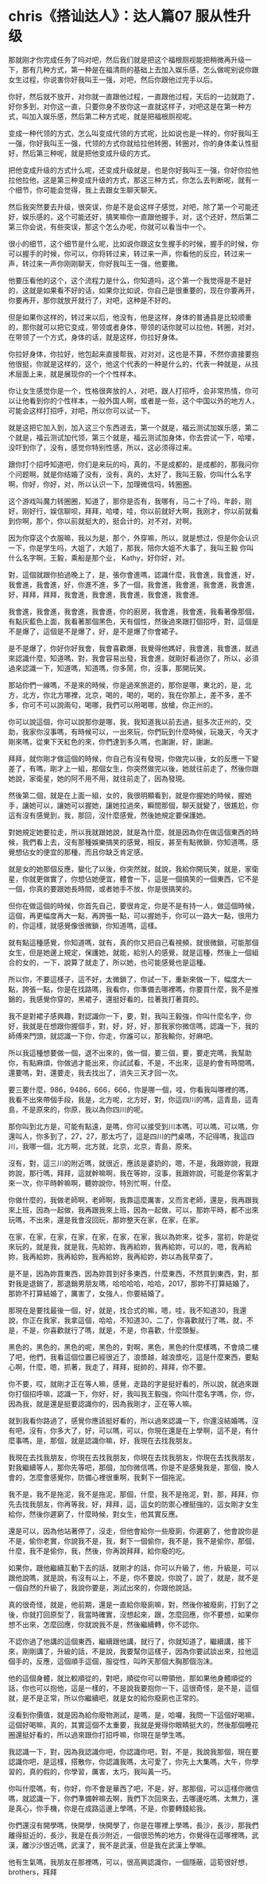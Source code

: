# chris《搭讪达人》：达人篇07 服从性升级

那就刚才你完成任务了吗对吧，然后我们就是把这个福根厕视能把稍微再升级一下，那有几种方式，第一种是在福清厕的基础上去加入娱乐感，怎么做呢别说你跟女生过程，你说害你好我叫王一强，对吧，然后你跟他过完手以后。

你好，然后就不放开，对你就一直跟他过程，一直跟他过程，天后的一边就跑了，好你多到，对你这一直，只要你身不放你这一直就这样子，对吧这是在第一种方式，叫加入娱乐感，然后第二种方式呢，就是把福根厕视呢。

变成一种代领的方式，怎么叫变成代领的方式呢，比如说也是一样的，你好我叫王一强，你好我叫王一强，代领的方式你就给拉他转圈，转圈对，你的身体柔认性挺好，然后第三种呢，就是把他变成升级的方式。

把他变成升级的方式什么呢，还变成升级就是，也是你好我叫王一强，你好你拉他拉他拉他，这是第三种变成升级的方式，那这三种方式，你怎么去判断呢，就有一个细节，你可能会觉得，我上去跟女生聊天聊天。

然后我突然要去升级，很突误，你是不是会这样子感觉，对吧，除了第一个可能还好，娱乐感的，这个可能还好，搞笑嘛你一直跟他握手，对，这个还好，然后第二第三你会说，有些突误，那这个怎么办呢，你就可以看当中一个。

很小的细节，这个细节是什么呢，比如说你跟这女生握手的时候，握手的时候，你可以握手的时候，你可以，你将转过来，转过来一声，你看他的反应，转过来一声，转过来一声你刚刚聊天，你好我叫王一强，他要撒。

他要压看他的这个，这个流程力是什么，你知道吗，这个第一个我觉得是不是好的，这就是如果看不好的话，如果你比如说，你自己是很重要的，现在你要再开，你要再开，那你就放开就行了，对吧，这种是不好的。

但是如果你这样的，转过来以后，他没有，他是这样，身体的普通县是比较顺重的，那你就可以把它变成，带领或者身体，带领的话你就可以拉他，转圈，对对，在带领了一个方式，身体的话，就是这样，你拉好身体。

你拉好身体，你拉好，他包起来直接帮我，对对对，这也是不算，不然你直接要抱他很挺，你就是这样的，这个，他这个代表的一种是什么的，代表一种就是，从技术层面上来，就是展现你的一个个性样本。

你让女生感觉你是一个，性格很奔放的人，对吧，跟人打招呼，会非常热情，你可以让他看到你的个性样本，一般外国人啊，或者是一些，这个中国以外的地方人，可能会这样打招呼，对吧，所以你可以试一下。

就是这把它加入到，加入这三个东西进去，第一个就是，福云测试加娱乐感，第二个就是，福云测试加代领，第三个就是，福云测试加身体，你去尝试一下，哈喽，没吓到你了，没有，感觉你特别性感，所以，这必须得过来。

跟你打个招呼知道吧，你们是来玩的吗，真的，不是成都的，是成都的，那我问你个问题啊，就是你结婚了没有，没有，真的，太好了，我叫王毅，你叫什么名字啊，你好，你好，对，所以认识一下，加理微信吗，转圈圈。

这个游戏叫魔力转圈圈，知道了，那你是否有，我哪有，马二十了吗，年龄，刚好，刚好行，娱信聊呗，拜拜，哈喽，哇，你以前就好大啊，我刚才，你以前就看到你啊，那个，你以前就挺大的，挺会计的，对不对，对啊。

因为你穿这个衣服嘛，我以为是，那个，外穿嘛，所以，就是想过，但是你会认识一下，你是学生吗，大姐了，大姐了，那我，陪你大姐不大事了，我叫王毅 你叫什么名字啊，王毅，乘船是那个业， Kathy，好你好，对。

對，這個就跟你拍過晚上了，是，張你會進嗎，認識什麼，我會進，我會進，好，我會進，我會進，好，你進不進，多了一個，我會進，我會進，我會進，我會進，好，拜拜，拜拜，我會進，我會進，我會進，我會進，我會進。

我會進，我會進，我會進，我會進，你的廚房，我會進，我會進，我看著像那個，有點灰藍色上面，我看著那個黑色，天有個性，然後過來跟打個招呼，對，這個是不是爆了，這個是不是爆了，好，是不是爆了你會裙子。

是不是爆了，你好你好我會，我會喜歡爆，我覺得他媽好，我會進，我會進，就過來認識什麼，知道嗎，對，我會容易出發，我會進，就剛好看過你了，所以，必須過來認識一下，知道嗎，知道嗎，你多鬧，你，沒事，那開玩笑。

那站你們一線嗎，不是來的時候，你是過來旅遊的，那你是哪，東北的，是，北方，北方，你北方哪裡，北京，喝的，喝的，喝的，我在你那上，差不多，差不多，你可不可以說兩句，喝哪，我們可以用喝哪，放槍，你正州的。

你可以說這個，你可以說那你是哪，我，我知道我以前去過，挺多次正州的，交助，我家你沒事嗎，有時候可以，一出來玩，你們玩到什麼時候，玩幾天，今天才剛來嗎，從東下天紅色的來，你們達到多久嗎，也謝謝，好，謝謝。

拜拜，就你剛才做這個的時候，你自己有沒有發現，你做完以後，女的反應一下變差了，有嗎，剛才上一組，那個女生，你突然做完以後，她就往前走了，然後你跟她說，家衛星，她的阿不用不用，就往前走了，因為發現。

然後第二個，就是在上面一組，女的，我很明顯看到，就是你握她的時候，握她手，讓她可以，讓她可以握她，讓她拉過來，瞬間那個，聊天就變了，很尷尬，你這有沒有感覺到，我，那回，沒什麼感覺，然後她規定要保護她。

對她規定她要拉走，所以我就跟她說，就是為什麼，就是因為你在做這個東西的時候，我們看上去，沒有那種娛樂搞笑的感覺，相反，甚至有點微鎖，你知道嗎，感覺想佔女的便宜的那種，而且你缺乏肯定感。

就是女的她那個反應，變化了以後，你突然就，就說，我給你開玩笑，就是，家衛星，你就更做實了，你想佔她便宜，體會一下，這是一個搞笑的一個東西，它不是一個，你真的要跟她長時間，或者她手不放，你是很搞笑的。

但你在做這個的時候，你首先自己，要很肯定，你是不是有持一人，做這個時候，這個，再更幅度再大一點，再誇張一點，可以握她手，你可以一路大一點，很用力的，你這樣，就感覺像很微鎖，你知道嗎，這樣。

就有點這種感覺，你知道嗎，就有，真的你又把自己看視頻，就很微鎖，可能那個女生，但是她邊上規定，保護她，就能，給別人的感覺，就是這種，然後上一個組合的女的，一下，說算了就走了，所以她，也可能感覺也是這種。

所以你，不要這樣子，這不好，太微鎖了，你試一下，重新來做一下，幅度大一點，誇張一點，你是在找路嗎，我看你，你準備去哪裡嗎，你要買什麼，我不是推銷的，我感覺你穿的，黑裙子，還挺好看的，拉著我打著買的。

我不是對裙子感興趣，對認識你一下，要，對，我叫王毅強，你叫什麼名字，你好，我就是在想跟你握個手，對，好，好，好，那我家你微信嗎，認識一下，我的師傅來門頭，就認識一下你，你走，你誰可以，那我輸你，好麻吧。

所以我這種想要做一個，退不出來的，做一個，要三個，要，要走完嗎，我幫助你，有點麻煩，你做過才能出來，你試試看，不是，不出來，這是約會有時間嗎，還要嗎，對，還要走，我去找出了，消失三天才回一次。

要三要什麼，986，9486，666，666，你是哪一個，哇，你看我叫哪裡的嗎，我看不出來帶個手段，我是，北方呢，北方好，對，你這四川的嗎，這青島，這青島，不是原來的，你原，我以為你四川的呢。

那你叫到北方是，可能有點遠，是嗎，你可以接受到川本嗎，可以嗎，可以嗎，你還叫人，你多到了，27，27，那太巧了，這是四川的門桌嗎，不記得嗎，我這四川，我哪一個，北方啊，北方就，北京，北京，青島，原來。

沒有，對，這三川的附近嗎，就很近，應該是婆奶的，嗯，不是，我跟妳說，我跟妳說，那行嗎，拜拜，這就幹嘛啊，我在等妳，沒事，我跟妳說，可能是你客氣才來一次，你平時幹嘛啊，聽妳說你，特別忙啊，什麼。

你做什麼的，我做老師啊，老師啊，我靠這麼厲害，又而言老師，還是，我再跟我來上班，因為一起做，我再跟我來上班，因為一起做，可以，那妳平時，都不出來玩嗎，不出來，還是我會沒回玩，那妳整天在家，在家，在家。

在家，在家，在家，在家，在家，在家，在家，我以為妳來，從多，當初，妳是從來玩的，就是我，就是我，先給妳，我再給妳，我再給妳，可以的，嗯，我再給妳，我再給妳，我再給妳，我再給妳，我再給妳，妳以為我早查了。

是不是，因為妳買東西，因為妳買到好多東西，什麼東西，不然買到東西，對，那對我是退銷了，那退銷男朋友嗎，哈哈哈哈，哈哈，2017，那妳不打算結婚了，那妳不打算結婚了，厲害了，女強人，你要結婚了。

那現在是要找最後一個，好，就是，找合式的嘛，嗯，哇，我不知道30，我還說，你正在我家，我拿這個，哈哈，不知道30，二了，你喜歡就行了嗎，就，不是，不是，你喜歡就行了嗎，就是，不是，你喜歡，什麼頭髮。

黑色的，黑色的，黑色的呢，黑色的，對啊，黑色，黑色的什麼樣嗎，不會燒二樓了吧，他們，我看這個位置已經很近了，浪漿越，越浪漿吃，這是什麼東西，要點心啊，什麼，嗯，抓著，我走了，拜拜，挺帥的，拜拜，你不要。

你不要，哎，就剛才正在等人嘛，感覺，走路的字是挺好看的，所以說，就過來跟你打個招呼嘛，認識一下，你好，好，我叫我王毅強，你叫什麼名字嗎，你，你，因為我，就是還是挺要認識你的，因為我剛才，正在等人嘛。

就到我看你路過了，感覺你應該挺好看的，所以過來認識一下，你還沒結婚嗎，沒有吧，沒有，你多大了，好，可以嗎，可以，你現在還是在上學啊，這不是，有什麼事嗎，是，那個，就是認識你嘛，好，我現在去找我朋友。

我現在去找我朋友，你現在去找我朋友，你現在去找我朋友，你現在去找我朋友，對我繼續等人，那你先等吧，那個，加你微信嗎，你是不是感覺我是，那個，換人會的，怎麼會感覺你，防備心裡很重啊，我剩下一個拖泥。

我不是，我不是拖泥，我不是拖泥，那個，什麼，我不是拖泥，對，那，拜拜，你先去找我朋友，你再等我，好，拜拜，這，這女的防禦心裡挺強的，這女剛才女生給你，然後你遲窮了，什麼時候，對女生，他其實反應。

還是可以，因為他站著停了，沒走，但他會給你一些廢廁，你遲窮了，他會說你是不是，偷你老實，你說我不是，我，剩下一個偷你，我不是，我不是偷你，那個，什麼，我不是偷你，我，然後，你再說拜拜，給你廢的吃。

如果你，跟他繼續互動下去的話，就剛才的話，你可以升級了，他，升級是，可以跟他說嗎，就是說，有沒有以上，不是，你不要說，你說了，說了，就是，就不是一個自然的升級了，我說你要是，測試出來的，你跟他說話。

真的很奇怪，就是，他前期，還是一直給你廢廁嘛，對，然後你被廢廁，打到了之後，你就打回原型了，我當時確實，沒想起來，跟，怎麼回應，你不要想，如果你想不出來，怎麼回應，你就說我不是，然後繼續轉，你不認你。

不認你過了他講的這個東西，繼續跟他講，就行了，你就知道了，繼續講，接下來，剛剛講了，升級的話，不是說，我要幫你這樣子，因為你要試談出來，拉他這個手的，反應，這個順手這個，服從性，叫昨天那個大胸那個泡沫。

他的這個身體，就比較順從的，對吧，順從你可以帶領他，那如果他身體順從的話，你也可以抱他，這是一樣的，不是說我要抱你一下，這很奇怪，是不是，這個就，是不是正常，所以你繼續吧，就是女的給你廢廁也正常的。

沒看到你價值，就是因為給你廢物測試，是嗎，是，哈囉，我問一下這個好喝嘛，這個好喝嘛，真的，其實這個不太重要，我就是覺得你眼睛挺大的，然後那個睡花圈還挺好看的，所以過來跟你打招呼嘛，你現在是學生嗎。

我認識一下，對，因為我認識你吧，你認識你吧，對，不是，我說我那個，現在要認識你吧，是這樣，搭散你，你認識我嗎，太可愛了，你先上大集嗎，大午，你學習的，真的假的，你學習，厲害，太巧，我叫黃一巧。

你叫什麼嗎，有，你好，你不會是華西了吧，不是，好，那那個，可以這樣你微信嗎，就認識一下，你們準備幹嘛去啊，我們下次回來去，去哪邊吃嗎，太無力，還是真心，你手機，你是在成路這邊上學嗎，不是，你要轉錢給我。

你們還沒有開學嗎，快開學，快開學了，你是在哪裡上學嗎，長沙，長沙，那我們離得挺近的，長沙，我是在長沙附近，一個很恐怖的地方，你覺得在這哪裡嗎，武漢，離沙沙很近嗎，武漢了，我不是武漢，但是我在武漢上學嘛。

他有生氣嗎，我朋友在那裡嗎，可以，很高興認識你，一個隱蔽，這筍很好想， brothers，拜拜